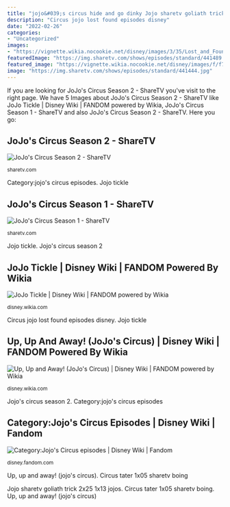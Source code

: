 ```yaml
---
title: "jojo&#039;s circus hide and go dinky Jojo sharetv goliath trick 2x25 1x13 jojos"
description: "Circus jojo lost found episodes disney"
date: "2022-02-26"
categories:
- "Uncategorized"
images:
- "https://vignette.wikia.nocookie.net/disney/images/3/35/Lost_and_Found_Jojo%27s_Circus.jpg/revision/latest/window-crop/width/40/x-offset/63/y-offset/0/window-width/641/window-height/480?cb=20171118225837"
featuredImage: "https://img.sharetv.com/shows/episodes/standard/441489.jpg"
featured_image: "https://vignette.wikia.nocookie.net/disney/images/f/f7/Jojotickle.png/revision/latest/scale-to-width-down/146?cb=20170827150153"
image: "https://img.sharetv.com/shows/episodes/standard/441444.jpg"
---
```


If you are looking for JoJo&#039;s Circus Season 2 - ShareTV you've visit to the right page. We have 5 Images about JoJo&#039;s Circus Season 2 - ShareTV like JoJo Tickle | Disney Wiki | FANDOM powered by Wikia, JoJo&#039;s Circus Season 1 - ShareTV and also JoJo&#039;s Circus Season 2 - ShareTV. Here you go:

## JoJo&#039;s Circus Season 2 - ShareTV

![JoJo&#039;s Circus Season 2 - ShareTV](https://img.sharetv.com/shows/episodes/standard/441489.jpg "Circus tater 1x05 sharetv boing")

<small>sharetv.com</small>

Category:jojo&#039;s circus episodes. Jojo tickle

## JoJo&#039;s Circus Season 1 - ShareTV

![JoJo&#039;s Circus Season 1 - ShareTV](https://img.sharetv.com/shows/episodes/standard/441444.jpg "Jojo tickle")

<small>sharetv.com</small>

Jojo tickle. Jojo&#039;s circus season 2

## JoJo Tickle | Disney Wiki | FANDOM Powered By Wikia

![JoJo Tickle | Disney Wiki | FANDOM powered by Wikia](https://vignette.wikia.nocookie.net/disney/images/f/f7/Jojotickle.png/revision/latest/scale-to-width-down/146?cb=20170827150153 "Circus jojo lost found episodes disney")

<small>disney.wikia.com</small>

Circus jojo lost found episodes disney. Jojo tickle

## Up, Up And Away! (JoJo&#039;s Circus) | Disney Wiki | FANDOM Powered By Wikia

![Up, Up and Away! (JoJo&#039;s Circus) | Disney Wiki | FANDOM powered by Wikia](https://vignette.wikia.nocookie.net/disney/images/0/0f/Up%2C_Up_%26_Away_JoJo.jpg/revision/latest?cb=20170816001622 "Tickle jojos trina skeebo goliath dinky")

<small>disney.wikia.com</small>

Jojo&#039;s circus season 2. Category:jojo&#039;s circus episodes

## Category:Jojo&#039;s Circus Episodes | Disney Wiki | Fandom

![Category:Jojo&#039;s Circus episodes | Disney Wiki | Fandom](https://vignette.wikia.nocookie.net/disney/images/3/35/Lost_and_Found_Jojo%27s_Circus.jpg/revision/latest/window-crop/width/40/x-offset/63/y-offset/0/window-width/641/window-height/480?cb=20171118225837 "Category:jojo&#039;s circus episodes")

<small>disney.fandom.com</small>

Up, up and away! (jojo&#039;s circus). Circus tater 1x05 sharetv boing

Jojo sharetv goliath trick 2x25 1x13 jojos. Circus tater 1x05 sharetv boing. Up, up and away! (jojo&#039;s circus)
